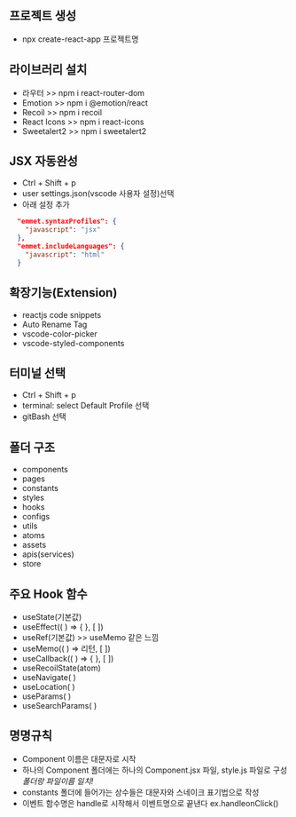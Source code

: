 
## 프로젝트 생성 
- npx create-react-app 프로젝트명 

## 라이브러리 설치
- 라우터 >> npm i react-router-dom
- Emotion >> npm i @emotion/react
- Recoil  >> npm i recoil
- React Icons >> npm i react-icons
- Sweetalert2 >> npm i sweetalert2

## JSX 자동완성 
- Ctrl + Shift + p
- user settings.json(vscode 사용자 설정)선택
- 아래 설정 추가 
```json
  "emmet.syntaxProfiles": {
    "javascript": "jsx"
  }, 
  "emmet.includeLanguages": {
    "javascript": "html"
  }
```

## 확장기능(Extension)
- reactjs code snippets
- Auto Rename Tag
- vscode-color-picker
- vscode-styled-components

## 터미널 선택 
- Ctrl + Shift + p
- terminal: select Default Profile 선택 
- gitBash 선택

## 폴더 구조 
- components 
- pages
- constants
- styles
- hooks
- configs
- utils
- atoms
- assets
- apis(services)
- store 

## 주요 Hook 함수
- useState(기본값)
- useEffect(( ) => { }, [ ])
- useRef(기본값) >> useMemo 같은 느낌 
- useMemo(( ) => 리턴, [ ])
- useCallback(( ) => { }, [ ])
- useRecoilState(atom)
- useNavigate( )
- useLocation( )
- useParams( )
- useSearchParams( )

## 명명규칙 
- Component 이름은 대문자로 시작 
- 하나의 Component 폴더에는 하나의 Component.jsx 파일, style.js 파일로 구성  *폴더랑 파일이름 일치!*
- constants 폴더에 들어가는 상수들은 대문자와 스네이크 표기법으로 작성
- 이벤트 함수명은 handle로 시작해서 이벤트명으로 끝낸다 ex.handleonClick()

